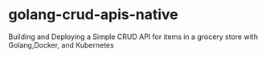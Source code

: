 # golang-crud-apis-native
Building and Deploying a Simple CRUD API for items in a grocery store with Golang,Docker, and Kubernetes
